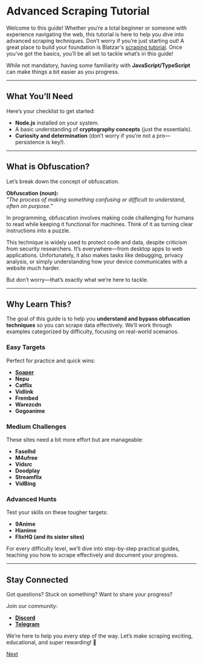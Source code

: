 # Advanced Scraping Tutorial

Welcome to this guide! Whether you’re a total beginner or someone with experience navigating the web, this tutorial is here to help you dive into advanced scraping techniques. Don’t worry if you’re just starting out! A great place to build your foundation is Blatzar's [scraping tutorial](https://github.com/Blatzar/scraping-tutorial/tree/master). Once you’ve got the basics, you’ll be all set to tackle what’s in this guide!

While not mandatory, having some familiarity with **JavaScript/TypeScript** can make things a bit easier as you progress.

----------

## What You’ll Need

Here’s your checklist to get started:

-   **Node.js** installed on your system.
-   A basic understanding of **cryptography concepts** (just the essentials).
-   **Curiosity and determination** (don’t worry if you’re not a pro—persistence is key!).

----------

## What is Obfuscation?

Let’s break down the concept of obfuscation.

**Obfuscation (noun):**  
_"The process of making something confusing or difficult to understand, often on purpose."_

In programming, obfuscation involves making code challenging for humans to read while keeping it functional for machines. Think of it as turning clear instructions into a puzzle.

This technique is widely used to protect code and data, despite criticism from security researchers. It’s everywhere—from desktop apps to web applications. Unfortunately, it also makes tasks like debugging, privacy analysis, or simply understanding how your device communicates with a website much harder.

But don’t worry—that’s exactly what we’re here to tackle.

----------

## Why Learn This?

The goal of this guide is to help you **understand and bypass obfuscation techniques** so you can scrape data effectively. We’ll work through examples categorized by difficulty, focusing on real-world scenarios.

### Easy Targets

Perfect for practice and quick wins:

-   [**Soaper**](https://github.com/luslucifer/Web-reversing/blob/main/scrapers/Soaper.md)
-   **Nepu**
-   **Catflix**
-   **Vidlink**
-   **Frembed**
-   **Warezcdn**
-   **Gogoanime**

### Medium Challenges

These sites need a bit more effort but are manageable:

-   **Faselhd**
-   **M4ufree**
-   **Vidsrc**
-   **Doodplay**
-   **Streamflix**
-   **VidBing**

### Advanced Hunts

Test your skills on these tougher targets:

-   **9Anime**
-   **Hianime**
-   **FlixHQ (and its sister sites)**

For every difficulty level, we’ll dive into step-by-step practical guides, teaching you how to scrape effectively and document your progress.

----------

## Stay Connected

Got questions? Stuck on something? Want to share your progress?

Join our community:

-   **[Discord](https://discord.gg/mXfvRY49h4)**
-   **[Telegram](https://t.me/vidjoy)**

We’re here to help you every step of the way. Let’s make scraping exciting, educational, and super rewarding! 🚀

[Next](https://github.com/luslucifer/Web-reversing/blob/main/basics/gettingStarted.md)
